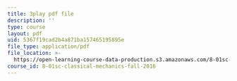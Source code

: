```yaml
---
title: 3play pdf file
description: ''
type: course
layout: pdf
uid: 5367f19cad2b4a871ba157465195895e
file_type: application/pdf
file_location: >-
  https://open-learning-course-data-production.s3.amazonaws.com/8-01sc-classical-mechanics-fall-2016/5367f19cad2b4a871ba157465195895e_0qEIs6ie2q8.pdf
course_id: 8-01sc-classical-mechanics-fall-2016
---
```

